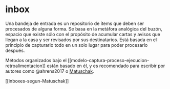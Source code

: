 # inbox
Una bandeja de entrada es un repositorio de ítems que deben ser procesados de alguna forma. Se basa en la metáfora analógica del buzón, espacio que existe sólo con el propósito de acumular cartas y avisos que llegan a la casa y ser revisados por sus destinatarios. Está basada en el principio de capturarlo todo en un solo lugar para poder procesarlo después.

Métodos organizados bajo el [[modelo-captura-proceso-ejecucion-retroalimentacion]] están basado en él, y es recomendado para escribir por autores como @ahrens2017 o [Matuschak](https://notes.andymatuschak.org/zShQzFXDGrA1bTMCnbM9Qud).

[[inboxes-segun-Matuschak]]
